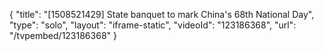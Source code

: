 {
    "title": "[1508521429] State banquet to mark China's 68th National Day",
    "type": "solo",
    "layout": "iframe-static",
    "videoId": "123186368",
    "url": "\/tvpembed\/123186368"
}
